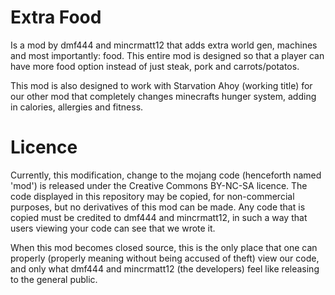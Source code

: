 Extra Food
==========
Is a mod by dmf444 and mincrmatt12 that adds extra world gen, machines and most importantly: food.
This entire mod is designed so that a player can have more food option instead of just steak, pork and carrots/potatos.

This mod is also designed to work with Starvation Ahoy (working title) for our other mod that completely changes minecrafts hunger system, adding in calories, allergies and fitness.


Licence
=========
Currently, this modification, change to the mojang code (henceforth named 'mod') is released under the Creative Commons BY-NC-SA licence. The code displayed in this repository may be copied, for non-commercial purposes, but no derivatives of this mod can be made. Any code that is copied must be credited to dmf444 and mincrmatt12, in such a way that users viewing your code can see that we wrote it.

When this mod becomes closed source, this is the only place that one can properly (properly meaning without being accused of theft) 
view our code, and only what dmf444 and mincrmatt12 (the developers) feel like releasing to the general public.
